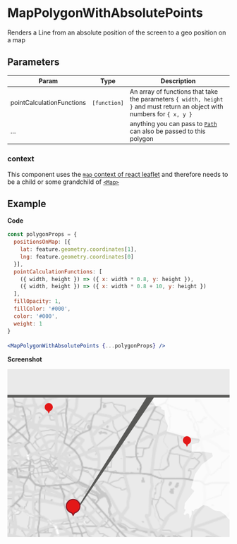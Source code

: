# MapPolygonWithAbsolutePoints

Renders a Line from an absolute position of the screen to a geo position on a map

## Parameters

| Param                     | Type         | Description                                                                                                              |
| ------------------------- | ------------ | ------------------------------------------------------------------------------------------------------------------------ |
| pointCalculationFunctions | `[function]` | An array of functions that take the parameters `{ width, height }` and must return an object with numbers for `{ x, y }` |
| …                         |              | anything you can pass to [`Path`](http://leafletjs.com/reference-1.3.0.html#path) can also be passed to this polygon     |

### context

This component uses the [`map` context of react leaflet](https://react-leaflet.js.org/docs/en/intro.html#component-context)
and therefore needs to be a child or some grandchild of [`<Map>`](https://react-leaflet.js.org/docs/en/components.html#map)

## Example

**Code**

```jsx
const polygonProps = {
  positionsOnMap: [{
    lat: feature.geometry.coordinates[1],
    lng: feature.geometry.coordinates[0]
  }],
  pointCalculationFunctions: [
    ({ width, height }) => ({ x: width * 0.8, y: height }),
    ({ width, height }) => ({ x: width * 0.8 + 10, y: height })
  ],
  fillOpacity: 1,
  fillColor: '#000',
  color: '#000',
  weight: 1
}

<MapPolygonWithAbsolutePoints {...polygonProps} />
```

**Screenshot**

![](./example.png)
